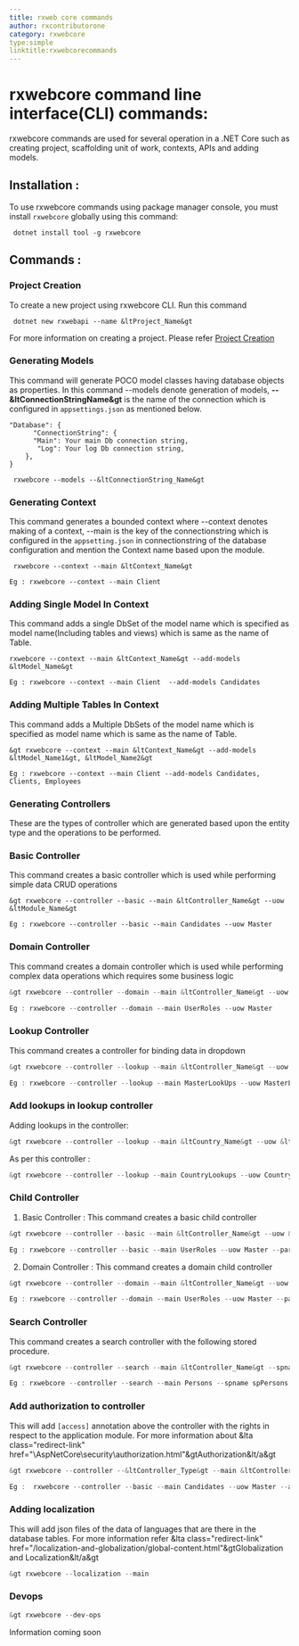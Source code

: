 ```yaml
---
title: rxweb core commands
author: rxcontributorone
category: rxwebcore 
type:simple
linktitle:rxwebcorecommands
---
```


# rxwebcore command line interface(CLI) commands:
rxwebcore commands are used for several operation in a .NET Core such as creating project, scaffolding unit of work, contexts, APIs and adding models.

## Installation :
To use rxwebcore commands using package manager console, you must install `rxwebcore` globally using this command:

`````
 dotnet install tool -g rxwebcore
`````

## Commands : 

### Project Creation
To create a new project using rxwebcore CLI. Run this command 

`````
 dotnet new rxwebapi --name &ltProject_Name&gt
`````

For more information on creating a project. Please refer <a class="redirect-link" href="/rx-web-core/step-by-step-guide/overview">Project Creation</a>

### Generating Models
This command will generate POCO model classes having database objects as properties. In this command --models denote generation of models, <b>--&ltConnectionStringName&gt</b> is the name of the connection which is configured in `appsettings.json` as mentioned below. 

`````
"Database": {
      "ConnectionString": {
      "Main": Your main Db connection string,
	   "Log": Your log Db connection string,
    },
}
`````

`````
 rxwebcore --models --&ltConnectionString_Name&gt
`````

### Generating Context
This command generates a bounded context where --context denotes making of a context, --main is the key of the connectionstring which is configured in the `appsetting.json` in connectionstring of the database configuration and mention the Context name based upon the module.

`````
 rxwebcore --context --main &ltContext_Name&gt
`````

`````
Eg : rxwebcore --context --main Client
`````

### Adding Single Model In Context

This command adds a single DbSet of the model name which is specified as model name(Including tables and views)  which is same as the name of Table.

`````
rxwebcore --context --main &ltContext_Name&gt --add-models &ltModel_Name&gt 
`````

`````
Eg : rxwebcore --context --main Client  --add-models Candidates
`````

### Adding Multiple Tables In Context

This command adds a Multiple DbSets of the model name which is specified as model name which is same as the name of Table.

`````
&gt rxwebcore --context --main &ltContext_Name&gt --add-models &ltModel_Name1&gt, &ltModel_Name2&gt
`````

`````
Eg : rxwebcore --context --main Client --add-models Candidates, Clients, Employees
`````

### Generating Controllers
These are the types of controller which are generated based upon the entity type and the operations to be performed.

### Basic Controller
This command creates a basic controller which is used while performing simple data CRUD operations

`````
&gt rxwebcore --controller --basic --main &ltController_Name&gt --uow &ltModule_Name&gt 
`````

`````
Eg : rxwebcore --controller --basic --main Candidates --uow Master
````` 

### Domain Controller
This command creates a domain controller which is used while performing complex data operations which requires some business logic 

`````js
&gt rxwebcore --controller --domain --main &ltController_Name&gt --uow &ltModule_Name&gt
`````

`````js
Eg : rxwebcore --controller --domain --main UserRoles --uow Master 
`````

### Lookup Controller
This command creates a controller for binding data in dropdown 

`````js
&gt rxwebcore --controller --lookup --main &ltController_Name&gt --uow &ltModule_Name&gt
`````

`````js
Eg : rxwebcore --controller --lookup --main MasterLookUps --uow MasterLookUp 
`````

### Add lookups in lookup controller 
Adding lookups in the controller:

`````js
&gt rxwebcore --controller --lookup --main &ltCountry_Name&gt --uow &ltModule_Name&gt --add-lookups &ltLookup&gt
`````

As per this controller : 

`````js
&gt rxwebcore --controller --lookup --main CountryLookups --uow CountryLookup --add-lookups vCountryLookups
`````

### Child Controller

1) Basic Controller :
This command creates a basic child controller 

`````js
&gt rxwebcore --controller --basic --main &ltController_Name&gt --uow &ltModule_Name&gt --parent Users
`````

`````js
Eg : rxwebcore --controller --basic --main UserRoles --uow Master --parent Users
`````

2) Domain Controller :
This command creates a domain child controller 

`````js
&gt rxwebcore --controller --domain --main &ltController_Name&gt --uow &ltModule_Name&gt --parent Users
`````

`````js
Eg : rxwebcore --controller --domain --main UserRoles --uow Master --parent Users
`````

### Search Controller 
This command creates a search controller with the following stored procedure. 

`````js
&gt rxwebcore --controller --search --main &ltController_Name&gt --spname &ltName_of_storedprocedure&gt
`````

`````js
Eg : rxwebcore --controller --search --main Persons --spname spPersons
`````

### Add authorization to controller
This will add `[access]` annotation above the controller with the rights in respect to the application module. For more information about &lta class="redirect-link" href="\AspNetCore\security\authorization.html"&gtAuthorization&lt/a&gt

`````js
&gt rxwebcore --controller --&ltController_Type&gt --main &ltController_Name&gt --uow &ltModule_Name&gt --access &ltApplicationModuleId&gt
`````

`````js
Eg :  rxwebcore --controller --basic --main Candidates --uow Master --access 1
`````

### Adding localization
This will add json files of the data of languages that are there in the database tables. For more information refer &lta class="redirect-link" href="/localization-and-globalization/global-content.html"&gtGlobalization and Localization&lt/a&gt

`````js
&gt rxwebcore --localization --main 
`````

### Devops

`````js
&gt rxwebcore --dev-ops
`````

Information coming soon